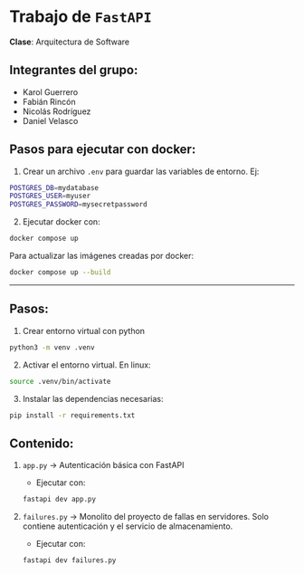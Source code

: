 # Trabajo de `FastAPI`

**Clase**: Arquitectura de Software

## Integrantes del grupo:

- Karol Guerrero
- Fabián Rincón
- Nicolás Rodríguez
- Daniel Velasco

## Pasos para ejecutar con docker:

1. Crear un archivo `.env` para guardar las variables de entorno. Ej:

```sh
POSTGRES_DB=mydatabase
POSTGRES_USER=myuser
POSTGRES_PASSWORD=mysecretpassword
```

2. Ejecutar docker con:

```sh
docker compose up
```

Para actualizar las imágenes creadas por docker:

```sh
docker compose up --build
```

<hr>

## Pasos:

1. Crear entorno virtual con python

```sh
python3 -m venv .venv
```

2. Activar el entorno virtual. En linux:

```sh
source .venv/bin/activate
```

3. Instalar las dependencias necesarias:

```sh
pip install -r requirements.txt
```

## Contenido:

1. `app.py` -> Autenticación básica con FastAPI

   - Ejecutar con:

   ```sh
   fastapi dev app.py
   ```

2. `failures.py` -> Monolito del proyecto de fallas en servidores. Solo contiene autenticación y el servicio de almacenamiento.
   - Ejecutar con:
   ```sh
   fastapi dev failures.py
   ```

